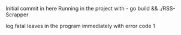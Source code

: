 Initial commit in here
Running in the project with - 
go build && ./RSS-Scrapper

log.fatal leaves in the program immediately with error code 1 